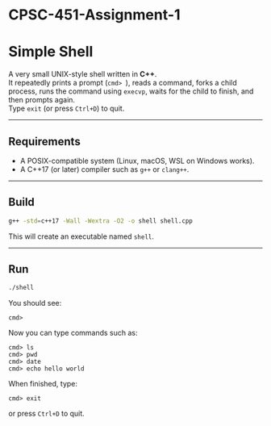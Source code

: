 # CPSC-451-Assignment-1
# Simple Shell

A very small UNIX-style shell written in **C++**.  
It repeatedly prints a prompt (`cmd> `), reads a command, forks a child process, runs the command using `execvp`, waits for the child to finish, and then prompts again.  
Type `exit` (or press `Ctrl+D`) to quit.

---

## Requirements
- A POSIX-compatible system (Linux, macOS, WSL on Windows works).
- A C++17 (or later) compiler such as `g++` or `clang++`.

---

##  Build

```bash
g++ -std=c++17 -Wall -Wextra -O2 -o shell shell.cpp
```

This will create an executable named `shell`.

---

## Run

```bash
./shell
```

You should see:

```
cmd>
```

Now you can type commands such as:

```
cmd> ls
cmd> pwd
cmd> date
cmd> echo hello world
```

When finished, type:

```
cmd> exit
```

or press `Ctrl+D` to quit.

